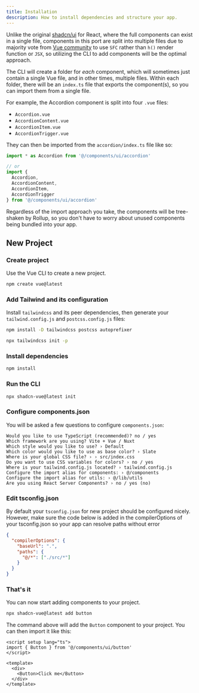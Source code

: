 ```yaml
---
title: Installation
description: How to install dependencies and structure your app.
---
```


<script setup>
  import { Alert, AlertDescription } from "@/lib/registry/default/ui/alert";
</script>

Unlike the original [shadcn/ui](https://ui.shadcn.com) for React, where the full components can exist in a single file, components in this port are split into multiple files due to majority vote from [Vue community](https://twitter.com/zernonia/status/1694351679540580524) to use `SFC` rather than `h()` render function or `JSX`, so utilizing the CLI to add components will be the optimal approach.
 
 

The CLI will create a folder for _each_ component, which will sometimes just contain a single Vue file, and in other times, multiple files. Within each folder, there will be an `index.ts` file that exports the component(s), so you can import them from a single file.

For example, the Accordion component is split into four `.vue` files:

- `Accordion.vue`
- `AccordionContent.vue`
- `AccordionItem.vue`
- `AccordionTrigger.vue`

They can then be imported from the `accordion/index.ts` file like so:

```ts
import * as Accordion from '@/components/ui/accordion'

// or
import {
  Accordion,
  AccordionContent,
  AccordionItem,
  AccordionTrigger
} from '@/components/ui/accordion'
```

Regardless of the import approach you take, the components will be tree-shaken by Rollup, so you don't have to worry about unused components being bundled into your app.

## New Project

<Steps>

### Create project

Use the Vue CLI to create a new project.

```bash
npm create vue@latest 
```

### Add Tailwind and its configuration

Install `tailwindcss` and its peer dependencies, then generate your `tailwind.config.js` and `postcss.config.js` files:

```bash
npm install -D tailwindcss postcss autoprefixer

npx tailwindcss init -p
```

### Install dependencies

```bash
npm install
```

### Run the CLI

```bash
npx shadcn-vue@latest init
```

### Configure components.json

You will be asked a few questions to configure `components.json`:

```txt:line-numbers
Would you like to use TypeScript (recommended)? no / yes
Which framework are you using? Vite + Vue / Nuxt
Which style would you like to use? › Default
Which color would you like to use as base color? › Slate
Where is your global CSS file? › › src/index.css
Do you want to use CSS variables for colors? › no / yes
Where is your tailwind.config.js located? › tailwind.config.js
Configure the import alias for components: › @/components
Configure the import alias for utils: › @/lib/utils
Are you using React Server Components? › no / yes (no)
```

### Edit tsconfig.json

By default your `tsconfig.json` for new project should be configured nicely. However, make sure the code below is added in the compilerOptions of your tsconfig.json so your app can resolve paths without error

```json 
{
  "compilerOptions": {
    "baseUrl": ".",
    "paths": {
      "@/*": ["./src/*"]
    }
  }
}
```


### That's it

You can now start adding components to your project.

```bash
npx shadcn-vue@latest add button
```

The command above will add the `Button` component to your project. You can then import it like this:

```vue {2,7}
<script setup lang="ts">
import { Button } from '@/components/ui/button'
</script>

<template>
  <div>
    <Button>Click me</Button>
  </div>
</template>
```

</Steps>
  